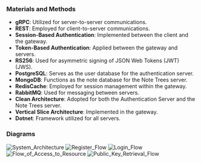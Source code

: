 ### Materials and Methods

- **gRPC**: Utilized for server-to-server communications.
- **REST**: Employed for client-to-server communications.
- **Session-Based Authentication**: Implemented between the client and the gateway.
- **Token-Based Authentication**: Applied between the gateway and servers.
- **RS256**: Used for asymmetric signing of JSON Web Tokens (JWT) (JWS).
- **PostgreSQL**: Serves as the user database for the authentication server.
- **MongoDB**: Functions as the note database for the Note Trees server.
- **RedisCache**: Employed for session management within the gateway.
- **RabbitMQ**: Used for messaging between servers.
- **Clean Architecture**: Adopted for both the Authentication Server and the Note Trees server.
- **Vertical Slice Architecture**: Implemented in the gateway.
- **Dotnet**: Framework utilized for all servers.

### Diagrams
![System_Architecture](https://github.com/FarukErat/NoteTree-Microservices/assets/92527106/6d88635a-d5bc-4833-8aec-14bdca387dfd)
![Register_Flow](https://github.com/FarukErat/NoteTree-Microservices/assets/92527106/14bcd267-c5e5-4bb1-9cff-170cb3aa2d37)
![Login_Flow](https://github.com/FarukErat/NoteTree-Microservices/assets/92527106/05d195e2-2274-44ca-a0e6-3bf812148eda)
![Flow_of_Access_to_Resource](https://github.com/FarukErat/NoteTree-Microservices/assets/92527106/5b016723-1a7f-4f09-bb59-44120649a2e4)
![Public_Key_Retrieval_Flow](https://github.com/FarukErat/NoteTree-Microservices/assets/92527106/17b95709-dfad-4df9-b461-4b0e6f6b9082)
